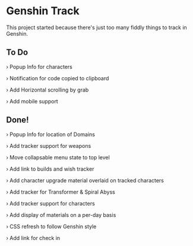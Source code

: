 # Genshin Track

This project started because there's just too many fiddly things to track in Genshin.

## To Do

› Popup Info for characters

› Notification for code copied to clipboard

› Add Horizontal scrolling by grab

› Add mobile support

## Done!

› Popup Info for location of Domains

› Add tracker support for weapons

› Move collapsable menu state to top level

› Add link to builds and wish tracker

› Add character upgrade material overlaid on tracked characters

› Add tracker for Transformer & Spiral Abyss

› Add tracker support for characters

› Add display of materials on a per-day basis

› CSS refresh to follow Genshin style

› Add link for check in
